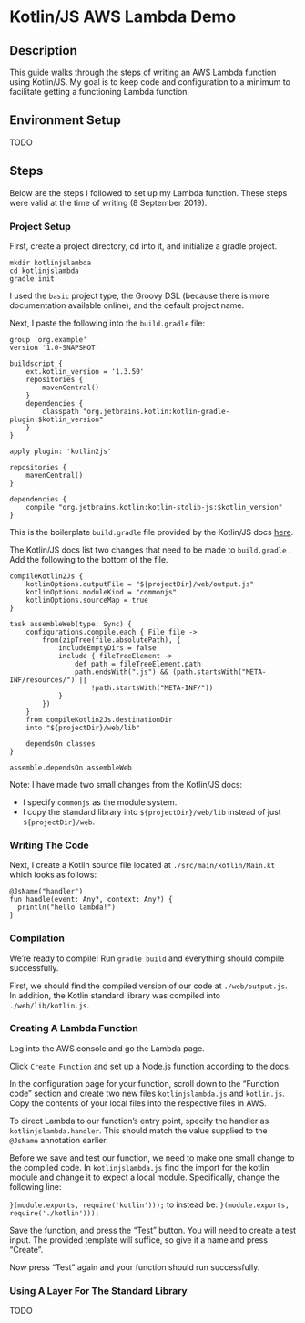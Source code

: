 # Kotlin/JS AWS Lambda Demo

## Description
This guide walks through the steps of writing an AWS Lambda function using
Kotlin/JS. My goal is to keep code and configuration to a minimum to facilitate
getting a functioning Lambda function.

## Environment Setup
TODO

## Steps
Below are the steps I followed to set up my Lambda function. These steps were valid
at the time of writing (8 September 2019).

### Project Setup

First, create a project directory, cd into it, and initialize a gradle project.

```
mkdir kotlinjslambda
cd kotlinjslambda
gradle init
```

I used the `basic` project type, the Groovy DSL (because there is more documentation available online), and the default project name.

Next, I paste the following into the `build.gradle` file:

```
group 'org.example'
version '1.0-SNAPSHOT'

buildscript {
    ext.kotlin_version = '1.3.50'
    repositories {
        mavenCentral()
    }
    dependencies {
        classpath "org.jetbrains.kotlin:kotlin-gradle-plugin:$kotlin_version"
    }
}

apply plugin: 'kotlin2js'

repositories {
    mavenCentral()
}

dependencies {
    compile "org.jetbrains.kotlin:kotlin-stdlib-js:$kotlin_version"
}
```

This is the boilerplate `build.gradle` file provided by the Kotlin/JS docs [here](https://kotlinlang.org/docs/tutorials/javascript/getting-started-gradle/getting-started-with-gradle.html).

The Kotlin/JS docs list two changes that need to be made to `build.gradle` . Add the following to the bottom of the file.

```
compileKotlin2Js {
    kotlinOptions.outputFile = "${projectDir}/web/output.js"
    kotlinOptions.moduleKind = "commonjs"
    kotlinOptions.sourceMap = true
}

task assembleWeb(type: Sync) {
    configurations.compile.each { File file ->
        from(zipTree(file.absolutePath), {
            includeEmptyDirs = false
            include { fileTreeElement ->
                def path = fileTreeElement.path
                path.endsWith(".js") && (path.startsWith("META-INF/resources/") ||
                    !path.startsWith("META-INF/"))
            }
        })
    }
    from compileKotlin2Js.destinationDir
    into "${projectDir}/web/lib"

    dependsOn classes
}

assemble.dependsOn assembleWeb
```

Note: I have made two small changes from the Kotlin/JS docs:
* I specify `commonjs` as the module system.
* I copy the standard library into `${projectDir}/web/lib` instead of just `${projectDir}/web`.

### Writing The Code

Next, I create a Kotlin source file located at  `./src/main/kotlin/Main.kt` which looks as follows:

```
@JsName("handler")
fun handle(event: Any?, context: Any?) {
  println("hello lambda!")
}
```

### Compilation

We’re ready to compile! Run `gradle build` and everything should compile successfully.

First, we should find the compiled version of our code at `./web/output.js`.  In addition, the Kotlin standard library was compiled into `./web/lib/kotlin.js`.

### Creating A Lambda Function

Log into the AWS console and go the Lambda page.

Click `Create Function` and set up a Node.js function according to the docs.

In the configuration page for your function, scroll down to the “Function code” section and create two new files `kotlinjslambda.js` and `kotlin.js`. Copy the contents of your local files into the respective files in AWS.

To direct Lambda to our function’s entry point, specify the handler as `kotlinjslambda.handler`. This should match the value supplied to the `@JsName` annotation earlier.

Before we save and test our function, we need to make one small change to the compiled code. In `kotlinjslambda.js` find the import for the kotlin module and change it to expect a local module. Specifically, change the following line:

`}(module.exports, require('kotlin')));`
to instead be:
`}(module.exports, require('./kotlin')));`

Save the function, and press the “Test” button. You will need to create a test input. The provided template will suffice, so give it a name and press “Create”.

Now press “Test” again and your function should run successfully.

### Using A Layer For The Standard Library

TODO
